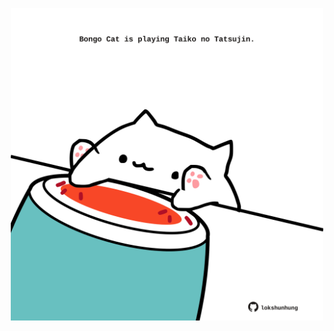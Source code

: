<!-- built at 22/03/2024, 18:00:38 UTC -->
<p align="center">
  <img width="500" height="500" src="./ReadmeImage.svg">
</p>
